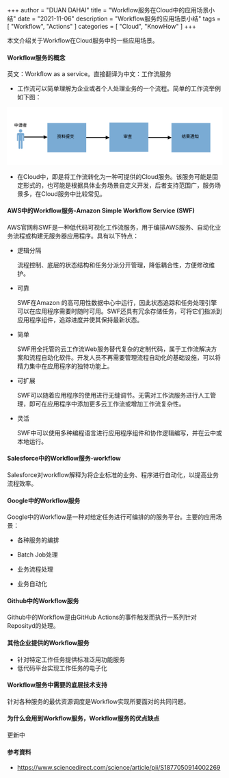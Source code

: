 +++
author = "DUAN DAHAI"
title = "Workflow服务在Cloud中的应用场景小结"
date = "2021-11-06"
description = "Workflow服务的应用场景小结"
tags = [
    "Workflow",
    "Actions"
]
categories = [
    "Cloud",
    "KnowHow"
]
+++

本文介绍关于Workflow在Cloud服务中的一些应用场景。

#### Workflow服务的概念
英文：Workflow as a service。直接翻译为中文：工作流服务

* 工作流可以简单理解为企业或者个人处理业务的一个流程。简单的工作流举例如下图：

![工作流](/media/zh/20211106-workflow-actions.zh-cn-1.png)

* 在Cloud中，即是将工作流转化为一种可提供的Cloud服务。该服务可能是固定形式的，也可能是根据具体业务场景自定义开发，后者支持范围广，服务场景多，在Cloud服务中比较常见。


#### AWS中的Workflow服务-Amazon Simple Workflow Service (SWF)
AWS官网称SWF是一种低代码可视化工作流服务，用于编排AWS服务、自动化业务流程或构建无服务器应用程序。具有以下特点：

* 逻辑分隔

  流程控制、底层的状态结构和任务分派分开管理，降低耦合性，方便修改维护。

* 可靠

  SWF在Amazon 的高可用性数据中心中运行，因此状态追踪和任务处理引擎可以在应用程序需要时随时可用。SWF还具有冗余存储任务，可将它们指派到应用程序组件，追踪进度并使其保持最新状态。

* 简单

  SWF用全托管的云工作流Web服务替代复杂的定制代码，属于工作流解决方案和流程自动化软件。开发人员不再需要管理流程自动化的基础设施，可以将精力集中在应用程序的独特功能上。

* 可扩展

  SWF可以随着应用程序的使用进行无缝调节。无需对工作流服务进行人工管理，即可在应用程序中添加更多云工作流或增加工作流复杂性。

* 灵活

  SWF中可以使用多种编程语言进行应用程序组件和协作逻辑编写，并在云中或本地运行。

#### Salesforce中的Workflow服务-workflow
Salesforce对workflow解释为将企业标准的业务、程序进行自动化，以提高业务流程效率。

#### Google中的Workflow服务
Google中的Workflow是一种对给定任务进行可编排的的服务平台。主要的应用场景：

* 各种服务的编排

* Batch Job处理

* 业务流程处理

* 业务自动化


#### Github中的Workflow服务

Github中的Workflow是由GitHub Actions的事件触发而执行一系列针对Reposityd的处理。


#### 其他企业提供的Workflow服务
* 针对特定工作任务提供标准泛用功能服务
* 低代码平台实现工作任务的电子化


#### Workflow服务中需要的底层技术支持
针对各种服务的最优资源调度是Workflow实现所要面对的共同问题。


#### 为什么会用到Workflow服务，Workflow服务的优点缺点
更新中

#### 参考資料
* https://www.sciencedirect.com/science/article/pii/S1877050914002269